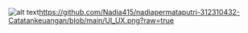 ![alt text](?raw=true)https://github.com/Nadia415/nadiapermataputri-312310432-Catatankeuangan/blob/main/UI_UX.png?raw=true
